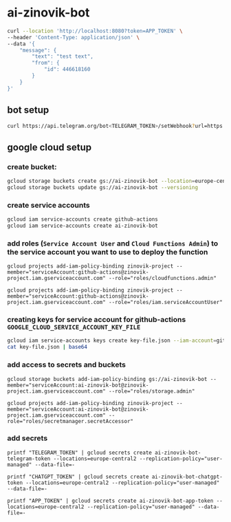# ai-zinovik-bot

```bash
curl --location 'http://localhost:8080?token=APP_TOKEN' \
--header 'Content-Type: application/json' \
--data '{
    "message": {
        "text": "test text",
        "from": {
            "id": 446618160
        }
    }
}'
```

## bot setup

```bash
curl https://api.telegram.org/bot<TELEGRAM_TOKEN>/setWebhook?url=https://europe-central2-zinovik-project.cloudfunctions.net/ai-zinovik-bot?token=<APP_TOKEN>
```

## google cloud setup

### create bucket:

```bash
gcloud storage buckets create gs://ai-zinovik-bot --location=europe-central2
gcloud storage buckets update gs://ai-zinovik-bot --versioning
```

### create service accounts

```bash
gcloud iam service-accounts create github-actions
gcloud iam service-accounts create ai-zinovik-bot
```

### add roles (`Service Account User` and `Cloud Functions Admin`) to the service account you want to use to deploy the function

```
gcloud projects add-iam-policy-binding zinovik-project --member="serviceAccount:github-actions@zinovik-project.iam.gserviceaccount.com" --role="roles/cloudfunctions.admin"

gcloud projects add-iam-policy-binding zinovik-project --member="serviceAccount:github-actions@zinovik-project.iam.gserviceaccount.com" --role="roles/iam.serviceAccountUser"
```

### creating keys for service account for github-actions `GOOGLE_CLOUD_SERVICE_ACCOUNT_KEY_FILE`

```bash
gcloud iam service-accounts keys create key-file.json --iam-account=github-actions@zinovik-project.iam.gserviceaccount.com
cat key-file.json | base64
```

### add access to secrets and buckets

```
gcloud storage buckets add-iam-policy-binding gs://ai-zinovik-bot --member="serviceAccount:ai-zinovik-bot@zinovik-project.iam.gserviceaccount.com" --role="roles/storage.admin"

gcloud projects add-iam-policy-binding zinovik-project --member="serviceAccount:ai-zinovik-bot@zinovik-project.iam.gserviceaccount.com" --role="roles/secretmanager.secretAccessor"
```

### add secrets

```
printf "TELEGRAM_TOKEN" | gcloud secrets create ai-zinovik-bot-telegram-token --locations=europe-central2 --replication-policy="user-managed" --data-file=-

printf "CHATGPT_TOKEN" | gcloud secrets create ai-zinovik-bot-chatgpt-token --locations=europe-central2 --replication-policy="user-managed" --data-file=-

printf "APP_TOKEN" | gcloud secrets create ai-zinovik-bot-app-token --locations=europe-central2 --replication-policy="user-managed" --data-file=-
```
